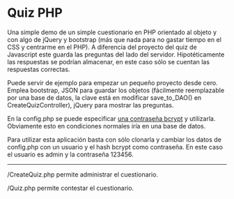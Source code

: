 # Quiz PHP

Una simple demo de un simple cuestionario en PHP orientado al objeto y con algo de jQuery y bootstrap (más que nada para no gastar tiempo en el CSS y centrarme en el PHP). A diferencia del proyecto del quiz de Javascript este guarda las preguntas del lado del servidor. Hipotéticamente las respuestas se podrían almacenar, en este caso sólo se cuentan las respuestas correctas. 

Puede servir de ejemplo para empezar un pequeño proyecto desde cero. Emplea bootstrap, JSON para guardar los objetos (fácilmente reemplazable por una base de datos, la clave está en modificar save_to_DAO() en CreateQuizController), jQuery para mostrar las preguntas. 

En la config.php se puede especificar [una contraseña bcrypt](https://bcrypt-generator.com) y utilizarla. Obviamente esto en condiciones normales iría en una base de datos.

Para utilizar esta aplicación basta con sólo clonarla y cambiar los datos de config.php con un usuario y el hash bcrypt como contraseña. En este caso el usuario es admin y la contraseña 123456.

-----

/CreateQuiz.php permite administrar el cuestionario.

/Quiz.php permite contestar el cuestionario. 